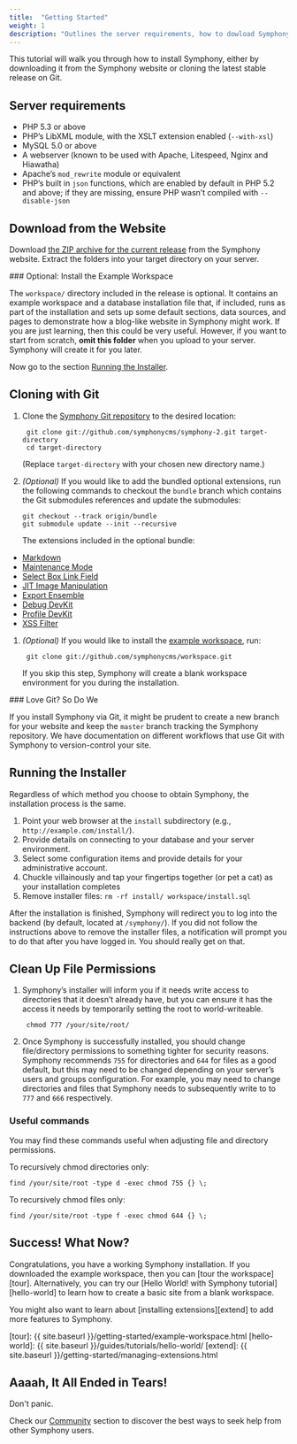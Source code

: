 ```yaml
---
title:  "Getting Started"
weight: 1
description: "Outlines the server requirements, how to dowload Symphony, and how to install it."
---
```


This tutorial will walk you through how to install Symphony, either by downloading it from the Symphony website or cloning the latest stable release on Git.

## Server requirements

- PHP 5.3 or above
- PHP’s LibXML module, with the XSLT extension enabled (`--with-xsl`)
- MySQL 5.0 or above
- A webserver (known to be used with Apache, Litespeed, Nginx and Hiawatha)
- Apache’s `mod_rewrite` module or equivalent
- PHP’s built in `json` functions, which are enabled by default in PHP 5.2 and above; if they are missing, ensure PHP wasn’t compiled with `--disable-json`

## Download from the Website

Download [the ZIP archive for the current release][website] from the Symphony website. Extract the folders into your target directory on your server.
<aside class="note">
### Optional: Install the Example Workspace

The `workspace/` directory included in the release is optional. It contains an example workspace and a database installation file that, if included, runs as part of the installation and sets up some default sections, data sources, and pages to demonstrate how a blog-like website in Symphony might work. If you are just learning, then this could be very useful. However, if you want to start from scratch, **omit this folder** when you upload to your server. Symphony will create it for you later.</p>
</aside>

Now go to the section <a href="#run-the-installer">Running the Installer</a>.

[website]: http://getsymphony.com/download/

## Cloning with Git

1. Clone the [Symphony Git repository](https://github.com/symphonycms/symphony-2/) to the desired location:

        git clone git://github.com/symphonycms/symphony-2.git target-directory
        cd target-directory

    (Replace `target-directory` with your chosen new directory name.)

1.  _(Optional)_ If you would like to add the bundled optional extensions, run the following commands to checkout the `bundle` branch which contains the Git submodules references and update the submodules:

        git checkout --track origin/bundle
        git submodule update --init --recursive

    The extensions included in the optional bundle:

  - [Markdown](https://github.com/symphonycms/markdown)
  - [Maintenance Mode](https://github.com/symphonycms/maintenance_mode)
  - [Select Box Link Field](https://github.com/symphonycms/selectbox_link_field)
  - [JIT Image Manipulation](https://github.com/symphonycms/jit_image_manipulation)
  - [Export Ensemble](https://github.com/symphonycms/export_ensemble)
  - [Debug DevKit](https://github.com/symphonycms/debugdevkit)
  - [Profile DevKit](https://github.com/symphonycms/profiledevkit)
  - [XSS Filter](https://github.com/symphonycms/xssfilter)

1. _(Optional)_ If you would like to install the [example workspace](https://github.com/symphonycms/workspace), run:

        git clone git://github.com/symphonycms/workspace.git

    If you skip this step, Symphony will create a blank workspace environment for you during the installation.

<aside class="note">
### Love Git? So Do We

If you install Symphony via Git, it might be prudent to create a new branch for your website and keep the `master` branch tracking the Symphony repository. We have documentation on different workflows that use Git with Symphony to version-control your site.
</aside>

<h2 id="run-the-installer">Running the Installer</h2>

Regardless of which method you choose to obtain Symphony, the installation process is the same.

1. Point your web browser at the `install` subdirectory (e.g., `http://example.com/install/`).
1. Provide details on connecting to your database and your server environment.
1. Select some configuration items and provide details for your administrative account.
1. Chuckle villainously and tap your fingertips together (or pet a cat) as your installation completes
1. Remove installer files:  `rm -rf install/ workspace/install.sql`

After the installation is finished, Symphony will redirect you to log into the backend (by default, located at `/symphony/`). If you did not follow the instructions above to remove the installer files, a notification will prompt you to do that after you have logged in. You should really get on that.

## Clean Up File Permissions

1. Symphony’s installer will inform you if it needs write access to directories that it doesn’t already have, but you can ensure it has the access it needs by temporarily setting the root to world-writeable.

        chmod 777 /your/site/root/

1. Once Symphony is successfully installed, you should change file/directory permissions to something tighter for security reasons. Symphony recommends `755` for directories and `644` for files as a good default, but this may need to be changed depending on your server’s users and groups configuration. For example, you may need to change directories and files that Symphony needs to subsequently write to to `777` and `666` respectively.

### Useful commands

You may find these commands useful when adjusting file and directory permissions.

To recursively chmod directories only:

    find /your/site/root -type d -exec chmod 755 {} \;

To recursively chmod files only:

    find /your/site/root -type f -exec chmod 644 {} \;

## Success! What Now?

Congratulations, you have a working Symphony installation. If you downloaded the example workspace, then you can [tour the workspace][tour]. Alternatively, you can try our [Hello World! with Symphony tutorial][hello-world] to learn how to create a basic site from a blank workspace.

You might also want to learn about [installing extensions][extend] to add more features to Symphony.

[tour]: {{ site.baseurl }}/getting-started/example-workspace.html
[hello-world]: {{ site.baseurl }}/guides/tutorials/hello-world/
[extend]: {{ site.baseurl }}/getting-started/managing-extensions.html

## Aaaah, It All Ended in Tears!

Don't panic.

Check our [Community]() section to discover the best ways to seek help from other Symphony users.

